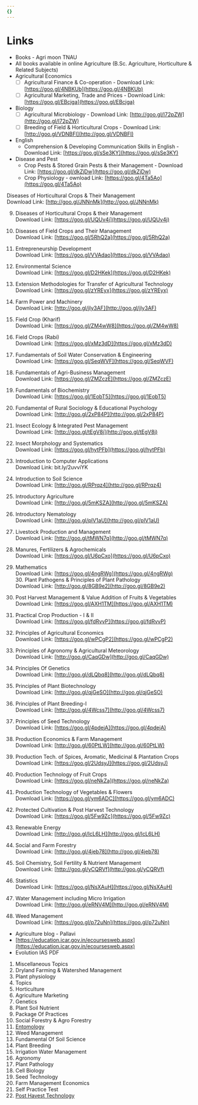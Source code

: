 ```yaml
---
{}
---
```

   
# Links   
 * Books - Agri moon TNAU   
 * All books available in online Agriculture (B.Sc. Agriculture, Horticulture & Related Subjects)    
* Agricultural Economics   
	* [ ] Agricultural Finance & Co-operation - Download Link: [https://goo.gl/4NBKUb](https://goo.gl/4NBKUb)   
	* [ ] Agricultural Marketing, Trade and Prices  - Download Link: [https://goo.gl/EBcjga](https://goo.gl/EBcjga)   
* Biology   
	* [ ]  Agricultural Microbiology - Download Link: [http://goo.gl/I72pZW](http://goo.gl/I72pZW)   
	* [ ] Breeding of Field & Horticultural Crops - Download Link: [http://goo.gl/VDNBFI](http://goo.gl/VDNBFI)   
* English   
	* Comprehension & Developing Communication Skills in English - Download Link: [https://goo.gl/sSe3KY](https://goo.gl/sSe3KY)    
* Disease and Pest   
	* Crop Pests & Stored Grain Pests & their Management - Download Link: [https://goo.gl/dkZjDw](https://goo.gl/dkZjDw)   
	* Crop Physiology - ownload Link: [https://goo.gl/4Ta5Ao](https://goo.gl/4Ta5Ao)    
   
Diseases of Horticultural Crops & Their Management    
Download Link: [http://goo.gl/JNNnMk](http://goo.gl/JNNnMk)   
   
9. Diseases of Horticultural Crops & their Management   
Download Link: [https://goo.gl/UQUv4j](https://goo.gl/UQUv4j)    
   
10. Diseases of Field Crops and Their Management     
Download Link: [https://goo.gl/5RhQ2a](https://goo.gl/5RhQ2a)    
   
11. Entrepreneurship Development   
Download Link: [https://goo.gl/VVAdao](https://goo.gl/VVAdao)    
   
12. Environmental Science    
Download Link: [https://goo.gl/D2HKek](https://goo.gl/D2HKek)    
   
13. Extension Methodologies for Transfer of Agricultural Technology   
Download Link: [https://goo.gl/zYREyx](https://goo.gl/zYREyx)    
   
14.  Farm Power and Machinery    
Download Link: [http://goo.gl/jIy3AF](http://goo.gl/jIy3AF)   
   
15. Field Crop (Kharif)   
Download Link: [https://goo.gl/ZM4wW8](https://goo.gl/ZM4wW8)    
   
16. Field Crops (Rabi)   
Download Link: [https://goo.gl/xMz3dD](https://goo.gl/xMz3dD)    
   
17. Fundamentals of Soil Water Conservation & Engineering    
Download Link: [https://goo.gl/SeqWVF](https://goo.gl/SeqWVF)    
   
18. Fundamentals of Agri-Business Management   
Download Link: [https://goo.gl/ZMZczE](https://goo.gl/ZMZczE)    
   
19. Fundamentals of Biochemistry    
Download Link: [https://goo.gl/1EobT5](https://goo.gl/1EobT5)    
   
20.  Fundamental of Rural Sociology & Educational Psychology    
Download Link: [http://goo.gl/2xP84P](http://goo.gl/2xP84P)    
   
21.  Insect Ecology & Integrated Pest Management    
Download Link: [http://goo.gl/tEgV8j](http://goo.gl/tEgV8j)    
   
22. Insect Morphology and Systematics   
Download Link: [https://goo.gl/hytPFb](https://goo.gl/hytPFb)    
   
23. Introduction to Computer Applications   
Download Link: bit.ly/2uvviYK   
   
24.  Introduction to Soil Science    
Download Link: [http://goo.gl/RPrqz4](http://goo.gl/RPrqz4)    
   
25.  Introductory Agriculture    
Download Link: [http://goo.gl/5mKSZA](http://goo.gl/5mKSZA)   
   
26.  Introductory Nematology    
Download Link: [http://goo.gl/plV1aU](http://goo.gl/plV1aU)    
   
27.  Livestock Production and Management    
Download Link: [http://goo.gl/tMWN7q](http://goo.gl/tMWN7q)    
   
28.  Manures, Fertilizers & Agrochemicals    
Download Link: [https://goo.gl/U6pCxo](https://goo.gl/U6pCxo)    
   
29. Mathematics   
Download Link: [https://goo.gl/4ngRWg](https://goo.gl/4ngRWg)                                     
                                  30.  Plant Pathogens & Principles of Plant Pathology    
Download Link: [http://goo.gl/8GB9e2](http://goo.gl/8GB9e2)   
   
31. Post Harvest Management & Value Addition of Fruits & Vegetables   
Download Link: [https://goo.gl/AXH1TM](https://goo.gl/AXH1TM)    
   
32. Practical Crop Production - I & II   
Download Link: [https://goo.gl/fdRvvP](https://goo.gl/fdRvvP)    
   
33. Principles of Agricultural Economics    
Download Link: [https://goo.gl/wPCgP2](https://goo.gl/wPCgP2)    
   
34. Principles of Agronomy & Agricultural Meteorology    
Download Link: [http://goo.gl/CaqGDw](http://goo.gl/CaqGDw)   
   
35.  Principles Of Genetics    
Download Link: [http://goo.gl/dLQbq8](http://goo.gl/dLQbq8)   
   
36.  Principles of Plant Biotechnology    
Download Link: [http://goo.gl/qjGeSO](http://goo.gl/qjGeSO)    
   
37.  Principles of Plant Breeding-I    
Download Link: [http://goo.gl/4Wcss7](http://goo.gl/4Wcss7)   
   
38. Principles of Seed Technology    
Download Link: [https://goo.gl/4pdejA](https://goo.gl/4pdejA)    
   
39.  Production Economics & Farm Management    
Download Link: [http://goo.gl/60PtLW](http://goo.gl/60PtLW)    
   
40. Production Tech. of Spices, Aromatic, Medicinal & Plantation Crops   
 Download Link: [https://goo.gl/2UdsyJ](https://goo.gl/2UdsyJ)    
   
41. Production Technology of Fruit Crops    
Download Link: [https://goo.gl/neNkZa](https://goo.gl/neNkZa)    
   
42. Production Technology of Vegetables & Flowers   
Download Link: [https://goo.gl/ym6ADC](https://goo.gl/ym6ADC)    
   
43.  Protected Cultivation & Post Harvest Technology    
Download Link: [https://goo.gl/5Fw9Zc](https://goo.gl/5Fw9Zc)    
   
44.  Renewable Energy    
Download Link: [http://goo.gl/IcL6LH](http://goo.gl/IcL6LH)   
   
45.  Social and Farm Forestry    
Download Link: [http://goo.gl/4jeb78](http://goo.gl/4jeb78)    
   
46.  Soil Chemistry, Soil Fertility & Nutrient Management     
Download Link: [http://goo.gl/yCQRVf](http://goo.gl/yCQRVf)   
   
47. Statistics   
Download Link: [https://goo.gl/NsXAuH](https://goo.gl/NsXAuH)    
   
48.  Water Management including Micro Irrigation    
Download Link: [http://goo.gl/eRNV4M](http://goo.gl/eRNV4M)   
   
49.  Weed Management    
Download Link: [https://goo.gl/p72uNn](https://goo.gl/p72uNn)   
    
 * Agriculture blog - Pallavi   
 * [https://education.icar.gov.in/ecoursesweb.aspx](https://education.icar.gov.in/ecoursesweb.aspx)   
 * Evolution IAS PDF   
1.  Miscellaneous Topics   
2.  Dryland Farming & Watershed Management   
3.  Plant physiology   
4.  Topics   
5.  Horticulture   
6.  Agriculture Marketing   
7.  Genetics   
8.  Plant Soil Nutrient   
9.  Package Of Practices   
10.  Social Forestry & Agro Forestry   
11.  [Entomology](/not_created.md)   
12.  Weed Management   
13.  Fundamental Of Soil Science   
14.  Plant Breeding   
15.  Irrigation Water Management   
16.  Agronomy   
17.  Plant Pathology   
18.  Cell Biology   
19.  Seed Technology   
20.  Farm Management Economics   
21.  Self Practice Test   
22. [Post Havest Technology](/not_created.md)